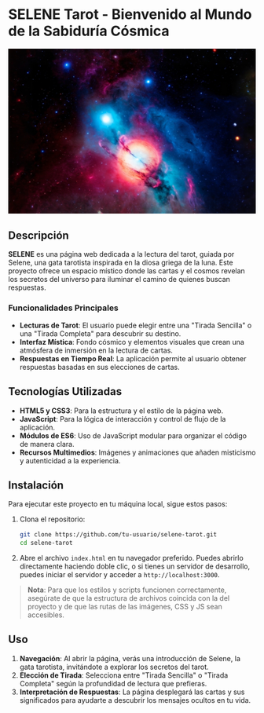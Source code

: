# SELENE Tarot - Bienvenido al Mundo de la Sabiduría Cósmica

![SELENE](./resources/images/Default_Vibrant_celestial_bodies_0.jpg)

## Descripción

**SELENE** es una página web dedicada a la lectura del tarot, guiada por Selene, una gata tarotista inspirada en la diosa griega de la luna. Este proyecto ofrece un espacio místico donde las cartas y el cosmos revelan los secretos del universo para iluminar el camino de quienes buscan respuestas.

### Funcionalidades Principales

- **Lecturas de Tarot**: El usuario puede elegir entre una "Tirada Sencilla" o una "Tirada Completa" para descubrir su destino.
- **Interfaz Mística**: Fondo cósmico y elementos visuales que crean una atmósfera de inmersión en la lectura de cartas.
- **Respuestas en Tiempo Real**: La aplicación permite al usuario obtener respuestas basadas en sus elecciones de cartas.


## Tecnologías Utilizadas

- **HTML5 y CSS3**: Para la estructura y el estilo de la página web.
- **JavaScript**: Para la lógica de interacción y control de flujo de la aplicación.
- **Módulos de ES6**: Uso de JavaScript modular para organizar el código de manera clara.
- **Recursos Multimedios**: Imágenes y animaciones que añaden misticismo y autenticidad a la experiencia.

## Instalación

Para ejecutar este proyecto en tu máquina local, sigue estos pasos:

1. Clona el repositorio:

    ```bash
    git clone https://github.com/tu-usuario/selene-tarot.git
    cd selene-tarot
    ```

2. Abre el archivo `index.html` en tu navegador preferido. Puedes abrirlo directamente haciendo doble clic, o si tienes un servidor de desarrollo, puedes iniciar el servidor y acceder a `http://localhost:3000`.

> **Nota**: Para que los estilos y scripts funcionen correctamente, asegúrate de que la estructura de archivos coincida con la del proyecto y de que las rutas de las imágenes, CSS y JS sean accesibles.

## Uso

1. **Navegación**: Al abrir la página, verás una introducción de Selene, la gata tarotista, invitándote a explorar los secretos del tarot.
2. **Elección de Tirada**: Selecciona entre "Tirada Sencilla" o "Tirada Completa" según la profundidad de lectura que prefieras.
3. **Interpretación de Respuestas**: La página desplegará las cartas y sus significados para ayudarte a descubrir los mensajes ocultos en tu vida.